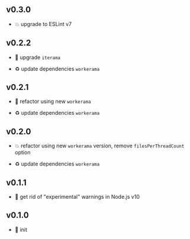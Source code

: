## v0.3.0

* 💥 upgrade to ESLint v7

## v0.2.2

* 🐞 upgrade `iterama`

* ♻️ update dependencies `workerama`

## v0.2.1

* 🐞 refactor using new `workerama`

* ♻️ update dependencies `workerama`

## v0.2.0

* 💥 refactor using new `workerama` version, remove `filesPerThreadCount` option

* ♻️ update dependencies `workerama`

## v0.1.1

* 🐞 get rid of "experimental" warnings in Node.js v10

## v0.1.0

* 🐣 init
